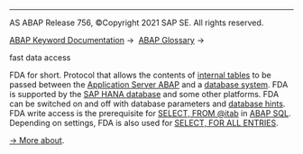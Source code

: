   

* * *

AS ABAP Release 756, ©Copyright 2021 SAP SE. All rights reserved.

[ABAP Keyword Documentation](javascript:call_link\('abenabap.htm'\)) →  [ABAP Glossary](javascript:call_link\('abenabap_glossary.htm'\)) → 

fast data access

FDA for short. Protocol that allows the contents of [internal tables](javascript:call_link\('abeninternal_table_glosry.htm'\) "Glossary Entry") to be passed between the [Application Server ABAP](javascript:call_link\('abenas_abap_glosry.htm'\) "Glossary Entry") and a [database system](javascript:call_link\('abendatabase_system_glosry.htm'\) "Glossary Entry"). FDA is supported by the [SAP HANA database](javascript:call_link\('abenhana_database_glosry.htm'\) "Glossary Entry") and some other platforms. FDA can be switched on and off with database parameters and [database hints](javascript:call_link\('abendatabase_hint_glosry.htm'\) "Glossary Entry"). FDA write access is the prerequisite for [SELECT, FROM @itab](javascript:call_link\('abapselect_itab.htm'\)) in [ABAP SQL](javascript:call_link\('abenabap_sql_glosry.htm'\) "Glossary Entry"). Depending on settings, FDA is also used for [SELECT, FOR ALL ENTRIES](javascript:call_link\('abenwhere_all_entries.htm'\)).

[→ More about](https://launchpad.support.sap.com/#/notes/0002399993).